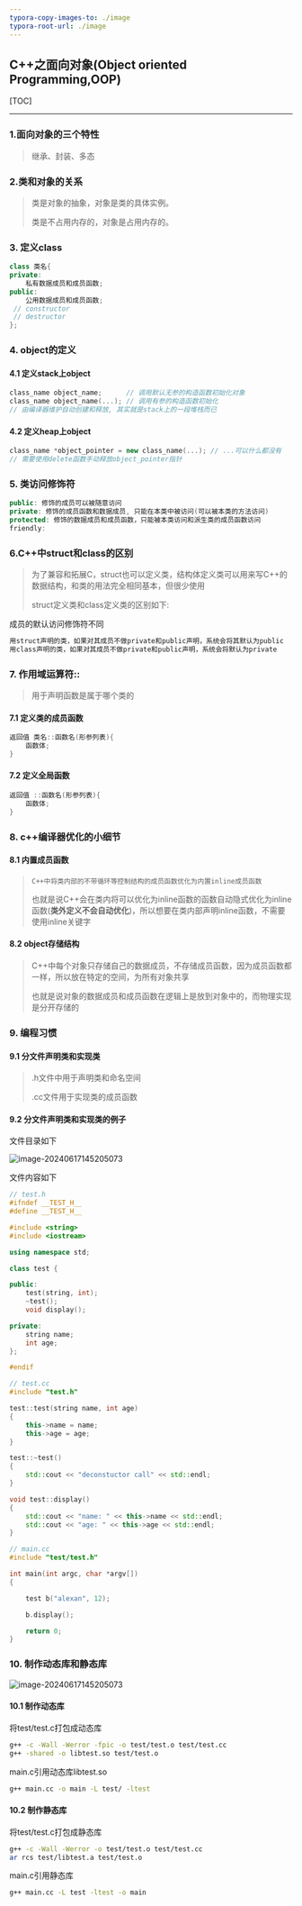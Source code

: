 ```yaml
---
typora-copy-images-to: ./image
typora-root-url: ./image
---
```


## C++之面向对象(Object oriented Programming,OOP)

[TOC]

------



### 1.面向对象的三个特性

> 继承、封装、多态

### 2.类和对象的关系

> 类是对象的抽象，对象是类的具体实例。
>
> 类是不占用内存的，对象是占用内存的。

### 3. 定义class

```c++
class 类名{
private:
	私有数据成员和成员函数;
public:
	公用数据成员和成员函数;
 // constructor
 // destructor
};
```

### 4. object的定义

#### 4.1 定义stack上object

```c++
class_name object_name;      // 调用默认无参的构造函数初始化对象
class_name object_name(...); // 调用有参的构造函数初始化
// 由编译器维护自动创建和释放, 其实就是stack上的一段堆栈而已
```

#### 4.2 定义heap上object

```c++
class_name *object_pointer = new class_name(...); // ...可以什么都没有
// 需要使用delete函数手动释放object_pointer指针
```

### 5. 类访问修饰符

```c++
public: 修饰的成员可以被随意访问
private: 修饰的成员函数和数据成员, 只能在本类中被访问(可以被本类的方法访问)
protected: 修饰的数据成员和成员函数，只能被本类访问和派生类的成员函数访问
friendly:
```

### 6.C++中struct和class的区别

> 为了兼容和拓展C，struct也可以定义类，结构体定义类可以用来写C++的数据结构，和类的用法完全相同基本，但很少使用
>
> struct定义类和class定义类的区别如下:

成员的默认访问修饰符不同

```c++
用struct声明的类，如果对其成员不做private和public声明，系统会将其默认为public
用class声明的类，如果对其成员不做private和public声明，系统会将默认为private
```

### 7. 作用域运算符::

> 用于声明函数是属于哪个类的

#### 7.1 定义类的成员函数

```c++
返回值 类名::函数名(形参列表){
	函数体;
}
```

#### 7.2 定义全局函数

```c++
返回值 ::函数名(形参列表){
	函数体;
}
```

### 8. c++编译器优化的小细节

#### 8.1 内置成员函数

> ```C++中将类内部的不带循环等控制结构的成员函数优化为内置inline成员函数```
>
> 也就是说C++会在类内将可以优化为inline函数的函数自动隐式优化为inline函数(**类外定义不会自动优化**)，所以想要在类内部声明inline函数，不需要使用inline关键字

#### 8.2 object存储结构

> C++中每个对象只存储自己的数据成员，不存储成员函数，因为成员函数都一样，所以放在特定的空间，为所有对象共享
>
> 也就是说对象的数据成员和成员函数在逻辑上是放到对象中的，而物理实现是分开存储的

### 9. 编程习惯

#### 9.1 分文件声明类和实现类

> .h文件中用于声明类和命名空间
>
> .cc文件用于实现类的成员函数

#### 9.2 分文件声明类和实现类的例子

文件目录如下

![image-20240617145205073](./image-20240617145205073-1718607348510-1.png)

文件内容如下

```c++
// test.h
#ifndef __TEST_H__
#define __TEST_H__

#include <string>
#include <iostream>

using namespace std;

class test {

public:
	test(string, int);
	~test();
	void display();

private:
	string name;
	int age;
};

#endif
```

```c++
// test.cc
#include "test.h"

test::test(string name, int age)
{
	this->name = name;
	this->age = age;
}

test::~test()
{
	std::cout << "deconstuctor call" << std::endl;
}

void test::display()
{
	std::cout << "name: " << this->name << std::endl;
	std::cout << "age: " << this->age << std::endl;
}
```

```c++
// main.cc
#include "test/test.h"

int main(int argc, char *argv[])
{

	test b("alexan", 12);

	b.display();

	return 0;
}
```

### 10. 制作动态库和静态库

![image-20240617145205073](./image-20240617145205073-1718607348510-1.png)

#### 10.1 制作动态库

将test/test.c打包成动态库

```bash
g++ -c -Wall -Werror -fpic -o test/test.o test/test.cc
g++ -shared -o libtest.so test/test.o
```

main.c引用动态库libtest.so

```bash
g++ main.cc -o main -L test/ -ltest
```

#### 10.2 制作静态库

将test/test.c打包成静态库

```bash
g++ -c -Wall -Werror -o test/test.o test/test.cc
ar rcs test/libtest.a test/test.o
```

main.c引用静态库

```bash
g++ main.cc -L test -ltest -o main
```

